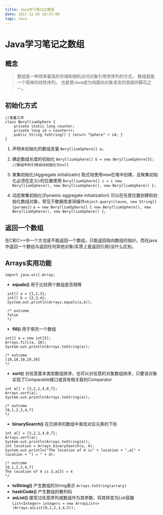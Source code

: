 ```yaml
---
title: Java学习笔记之数组
date: 2017-12-02 10:25:00
tags: Java
---
```


# Java学习笔记之数组
## 概念
> 数组是一种效率最高的存储和随机访问对象引用学序列的方式。
数组就是一个简单的线性序列。
也是使Java成为纯面向对象语言的低级绊脚石之一。

## 初始化方式
```
//准备工作
class BerylliumSphere {
	private static long counter;
	private long id = counter++;
	public String toString() { return "Sphere" + id; }
}
```

1. 声明未初始化的数组变量 `BerylliumSphere[] a;`

2. 确定数组长度的初始化 `BerylliumSphere[] b = new BerylliumSphere[5]; //数组中的引用自动初始化为null`

3. 聚集初始化(Aggregate initializatin) 隐式地使用new在堆中创建，且聚集初始化必须在定义c的位置使用
`BerylliumSphere[] c = { new BerylliumSphere(), new BerylliumSphere(), new BerylliumSphere() }; `
4. 动态聚集初始化(Dynamic aggregate initialization) 可以在任意位置创建和初始化数组对象，常见于数据库查询操作`object.query(clause, new String[] {params})`
`a = new BerylliumSphere[] { new BerylliumSphere(), new BerylliumSphere(), new BerylliumSphere() }; `

## 返回一个数组
在C和C++中一个方法是不能返回一个数组，只能返回指向数组的指针。而在java中返回一个数组与返回任何其他对象(实质上是返回引用)没什么区别。

## Arrays实用功能
`import java.util.Array;`

* **equals()** 用于比较两个数组是否相等 

```
 int[] a = {1,2,3};
 int[] b = {2,3,4};
 System.out.println(Arrays.equals(a,b));
 
 /* outcome
 false
 */
```

* **fill()** 用于填充一个数组

```
int[] a = new int[5];
Arrays.fill(a, 10);
System.out.println(Arrays.toString(a));

/* outcome
[10,10,10,10,10]
*/
```
* **sort()** 对任意基本类型数组排序，也可以对任意的对象数组排序，只要该对象实现了Comparable接口或具有相关联的Comparator

```
int a[] = {3,2,1,4,0,7};
Arrays.sort(a);
System.out.println(Arrays.toString(a));

/* outcome
[0,1,2,3,4,7]
*/
```

* **binarySearch()** 在已排序的数组中查找对应元素的下标

```
int a[] = {3,2,1,4,0,7};
Arrays.sort(a);
System.out.println(Arrays.toString(a));
int location = Arrays.binarySearch(a, 4);
System.out.println("The location of 4 is" + location + ",a[" + location + "] = " + 4);

/* outcome
[0,1,2,3,4,7]
The location of 4 is 3,a[3] = 4
*/
```

* **toString()** 产生数组的String表示 `Arrays.toString(arrary)`
* **hashCode()** 产生数组的散列码
* **asList()** 接受过任意序列或数组作为其参数，将其转变为List容器 `List<Integer> integers = new ArrayList<>(Arrays.asList(0,1,2,3,4,5));
`

